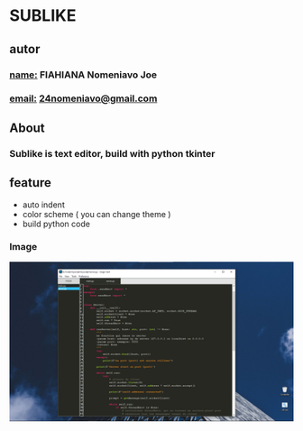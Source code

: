 # SUBLIKE
## autor
### <u> name:</u> FIAHIANA Nomeniavo **Joe**
### <u> email:</u> 24nomeniavo@gmail.com

## About
### Sublike is text editor, build with python tkinter

## feature

- auto indent
- color scheme ( you can change theme )
- build python code

### Image
![screenshot](image/screen1.png)

